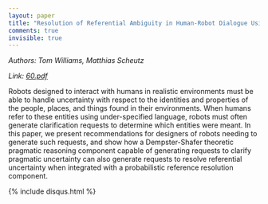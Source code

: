 ```yaml
---
layout: paper
title: "Resolution of Referential Ambiguity in Human-Robot Dialogue Using Dempster-Shafer Theoretic Pragmatics"
comments: true
invisible: true
---
```


<p class="text-left"><i>Authors: Tom Williams, Matthias Scheutz</i></p>
<p class="text-left"><i>Link: <a href="https://storage.googleapis.com/rss2017-papers/60.pdf">60.pdf</a></i></p>

Robots designed to interact with humans in realistic environments must be able to handle uncertainty with respect to the identities and properties of the people, places, and things found in their environments. When humans refer to these entities using under-specified language, robots must often generate clarification requests to determine which entities were meant. In this paper, we present recommendations for designers of robots needing to generate such requests, and show how a Dempster-Shafer theoretic pragmatic reasoning component capable of generating requests to clarify pragmatic uncertainty can also generate requests to resolve referential uncertainty when integrated with a probabilistic reference resolution component.

{% include disqus.html %}